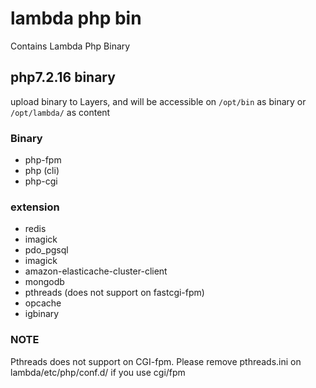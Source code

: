 # lambda php bin

Contains Lambda Php Binary

## php7.2.16 binary 

upload binary to Layers, and will be accessible on `/opt/bin` as binary or `/opt/lambda/` as content

### Binary
- php-fpm
- php (cli)
- php-cgi

### extension

- redis
- imagick
- pdo_pgsql
- imagick
- amazon-elasticache-cluster-client
- mongodb
- pthreads (does not support on fastcgi-fpm)
- opcache
- igbinary

### NOTE

Pthreads does not support on CGI-fpm. Please remove pthreads.ini on lambda/etc/php/conf.d/ if you use cgi/fpm
